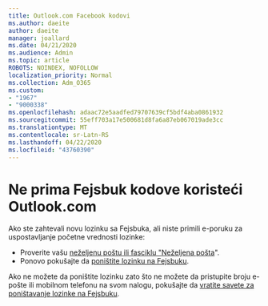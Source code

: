 ```yaml
---
title: Outlook.com Facebook kodovi
ms.author: daeite
author: daeite
manager: joallard
ms.date: 04/21/2020
ms.audience: Admin
ms.topic: article
ROBOTS: NOINDEX, NOFOLLOW
localization_priority: Normal
ms.collection: Adm_O365
ms.custom:
- "1967"
- "9000338"
ms.openlocfilehash: adaac72e5aadfed79707639cf5bdf4aba0861932
ms.sourcegitcommit: 55eff703a17e500681d8fa6a87eb067019ade3cc
ms.translationtype: MT
ms.contentlocale: sr-Latn-RS
ms.lasthandoff: 04/22/2020
ms.locfileid: "43760390"
---
```

# <a name="not-receiving-facebook-codes-using-outlookcom"></a>Ne prima Fejsbuk kodove koristeći Outlook.com

Ako ste zahtevali novu lozinku sa Fejsbuka, ali niste primili e-poruku za uspostavljanje početne vrednosti lozinke:

- Proverite vašu [neželjenu poštu ili fasciklu "Neželjena pošta](https://outlook.live.com/mail/junkemail)".
- Ponovo pokušajte da [poništite lozinku na Fejsbuku](https://aka.ms/facebook-password-reset).

Ako ne možete da poništite lozinku zato što ne možete da pristupite broju e-pošte ili mobilnom telefonu na svom nalogu, pokušajte da [vratite savete za poništavanje lozinke na Fejsbuku](https://aka.ms/facebook-password-help).